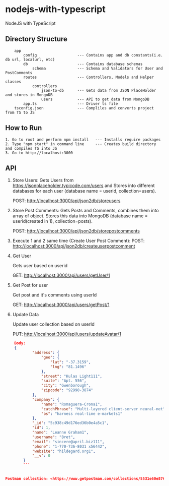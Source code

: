 # nodejs-with-typescript

NodeJS with TypeScript

## Directory Structure

        app
            config                  --- Contains app and db constants(i.e. db url, localurl, etc)
            db                      --- Contains database schemas
                schema              --- Schema and Validators for User and PostComments
            routes                  --- Controllers, Models and Helper classes
                controllers
                    json-to-db      --- Gets data from JSON PlaceHolder and stores in MongoDB
                    users           --- API to get data from MongoDB
            app.ts                  --- Driver ts file
        tsconfig.json               --- Compliles and converts project from TS to JS

## How to Run

    1. Go to root and perform npm install   --- Installs require packages
    2. Type "npm start" in command line     --- Creates build directory and compiles TS into JS
    3. Go to http://localhost:3000

## API

1. Store Users:
    Gets Users from <https://jsonplaceholder.typicode.com/users> and Stores into different databases
    for each user (database name = userid, collection=users).

    POST: <http://localhost:3000/api/json2db/storeusers>

2. Store Post Comments:
    Gets Posts and Comments, combines them into array of object. Stores this data into MongoDB
    (database name = userid(created in 1), collection=posts).

    POST: <http://localhost:3000/api/json2db/storepostcomments>

3. Execute 1 and 2 same time (Create User Post Comment):
    POST: <http://localhost:3000/api/json2db/createuserpostcomment>

4. Get User

    Gets user based on userid

    GET: <http://localhost:3000/api/users/getUser/1>

5. Get Post for user

    Get post and it's comments using userId

    GET: <http://localhost:3000/api/users/getPost/1>

7. Update Data

    Update user collection based on userId

    PUT: <http://localhost:3000/api/users/updateAvatar/1>

```JSON
    Body:
    {
            "address": {
                "geo": {
                    "lat": "-37.3159",
                    "lng": "81.1496"
                },
                "street": "Kulas Light111",
                "suite": "Apt. 556",
                "city": "Gwenborough",
                "zipcode": "92998-3874"
            },
            "company": {
                "name": "Romaguera-Crona1",
                "catchPhrase": "Multi-layered client-server neural-net",
                "bs": "harness real-time e-markets1"
            },
            "_id": "5c938c49d176ed36b0e4a5c1",
            "id": 1,
            "name": "Leanne Graham1",
            "username": "Bret",
            "email": "sincere@april.biz111",
            "phone": "1-770-736-8031 x56442",
            "website": "hildegard.org1",
            "__v": 0
        }
        ```


Postman collection: <https://www.getpostman.com/collections/5531e60e876a183a9548>

